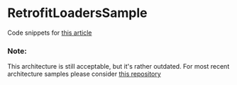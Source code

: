 # RetrofitLoadersSample

Code snippets for [this article](https://habrahabr.ru/company/e-Legion/blog/265405/)

### Note: 
This architecture is still acceptable, but it's rather outdated. For most recent architecture samples please consider [this repository](https://github.com/ArturVasilov/AndroidArchitecture)
